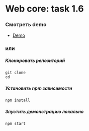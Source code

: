 # Web core: task 1.6

### Смотреть demo
- [Demo]()

### или
##### Клонировать репозиторий
```
git clone 
cd 
```
##### Установить npm зависимости
```
npm install
```
##### Зпустить демонстрацию локально
```
npm start
```
